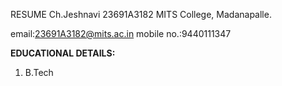 RESUME
Ch.Jeshnavi
23691A3182
MITS College,
Madanapalle.

email:23691A3182@mits.ac.in
mobile no.:9440111347

**EDUCATIONAL DETAILS:**
1.  B.Tech
